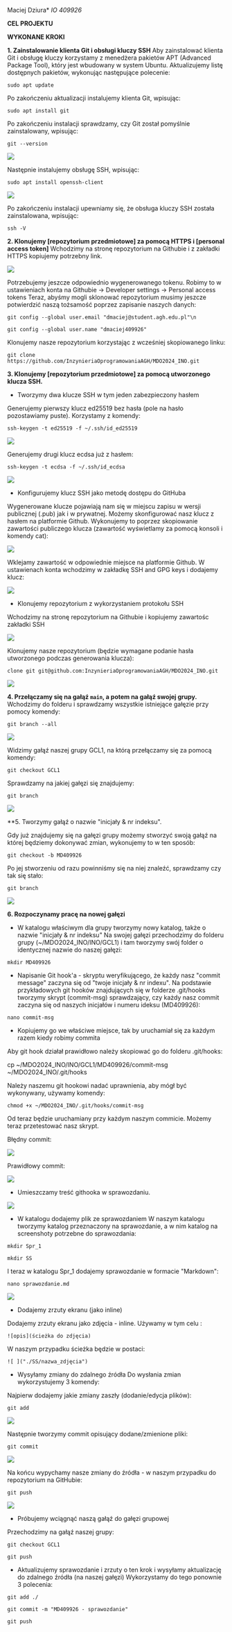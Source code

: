 Maciej Dziura*
*IO 409926*

**CEL PROJEKTU**


**WYKONANE KROKI**

**1. Zainstalowanie klienta Git i obsługi kluczy SSH**
Aby zainstalować klienta Git i obsługę kluczy korzystamy z menedżera pakietów APT (Advanced Package Tool), który jest wbudowany w system Ubuntu. Aktualizujemy listę dostępnych pakietów, wykonując następujące polecenie:

```sudo apt update```

Po zakończeniu aktualizacji instalujemy klienta Git, wpisując:

```sudo apt install git```

Po zakończeniu instalacji sprawdzamy, czy Git został pomyślnie zainstalowany, wpisując:

```git --version```

![ ](./SS/1.png)

Następnie instalujemy obsługę SSH, wpisując:

```sudo apt install openssh-client```

![ ](./SS/2.png)

Po zakończeniu instalacji upewniamy się, że obsługa kluczy SSH została zainstalowana, wpisując:

```ssh -V```

**2. Klonujemy [repozytorium przedmiotowe] za pomocą HTTPS i [personal access token]**
Wchodzimy na stronę repozytorium na Githubie i z zakładki HTTPS kopiujemy potrzebny link.

![ ](./SS/3.png)

Potrzebujemy jeszcze odpowiednio wygenerowanego tokenu.
Robimy to w ustawieniach konta na Githubie -> Developer settings -> Personal access tokens
Teraz, abyśmy mogli sklonować repozytorium musimy jeszcze potwierdzić naszą tożsamość poprzez zapisanie naszych danych:

```git config --global user.email "dmaciej@student.agh.edu.pl"\n```

```git config --global user.name "dmaciej409926"```

Klonujemy nasze repozytorium korzystając z wcześniej skopiowanego linku:

```git clone https://github.com/InzynieriaOprogramowaniaAGH/MDO2024_INO.git```

**3. Klonujemy [repozytorium przedmiotowe] za pomocą utworzonego klucza SSH.**

- Tworzymy dwa klucze SSH w tym jeden zabezpieczony hasłem

Generujemy pierwszy klucz ed25519 bez hasła (pole na hasło pozostawiamy puste). Korzystamy z komendy:

```ssh-keygen -t ed25519 -f ~/.ssh/id_ed25519```

![ ](./SS/4.png)

Generujemy drugi klucz ecdsa już z hasłem:

```ssh-keygen -t ecdsa -f ~/.ssh/id_ecdsa```

![ ](./SS/5.png)

- Konfigurujemy klucz SSH jako metodę dostępu do GitHuba

Wygenerowane klucze pojawiają nam się w miejscu zapisu w wersji publicznej (.pub) jak i w prywatnej. Możemy skonfigurować nasz klucz z hasłem na platformie Github. Wykonujemy to poprzez skopiowanie zawartości publiczego klucza (zawartość wyświetlamy za pomocą konsoli i komendy cat):

![ ](./SS/6.png)

Wklejamy zawartość w odpowiednie miejsce na platformie Github. W ustawienach konta wchodzimy w zakładkę SSH and GPG keys i dodajemy klucz:

![ ](./SS/7.png)

- Klonujemy repozytorium z wykorzystaniem protokołu SSH

Wchodzimy na stronę repozytorium na Githubie i kopiujemy zawartośc zakładki SSH

![ ](./SS/8.png)

Klonujemy nasze repozytorium (będzie wymagane podanie hasła utworzonego podczas generowania klucza):

```clone git git@github.com:InzynieriaOprogramowaniaAGH/MDO2024_INO.git```

![ ](./SS/9.png)

**4. Przełączamy się na gałąź ```main```, a potem na gałąź swojej grupy.**
Wchodzimy do folderu i sprawdzamy wszystkie istniejące gałęzie przy pomocy komendy:

```git branch --all```

![ ](./SS/10.png)

Widzimy gałąź naszej grupy GCL1, na którą przełączamy się za pomocą komendy:

```git checkout GCL1```

Sprawdzamy na jakiej gałęzi się znajdujemy:

```git branch```

![ ](./SS/11.png)


**5. Tworzymy gałąź o nazwie "inicjały & nr indeksu".

Gdy już znajdujemy się na gałęzi grupy możemy stworzyć swoją gałąź na której będziemy dokonywać zmian, wykonujemy to w ten sposób:

```git checkout -b MD409926```

Po jej stworzeniu od razu powinniśmy się na niej znaleźć, sprawdzamy czy tak się stało:

```git branch```

![ ](./SS/12.png)

**6. Rozpoczynamy pracę na nowej gałęzi**

- W katalogu właściwym dla grupy tworzymy nowy katalog, także o nazwie "inicjały & nr indeksu"
Na swojej gałęzi przechodzimy do folderu grupy (~/MDO2024_INO/INO/GCL1) i tam tworzymy swój folder o identycznej nazwie do naszej gałęzi:

```mkdir MD409926```

- Napisanie Git hook'a - skryptu weryfikującego, że każdy nasz "commit message" zaczyna się od "twoje inicjały & nr indexu".
Na podstawie przykładowych git hooków znajdujących się w folderze .git/hooks tworzymy skrypt (commit-msg) sprawdzający, czy każdy nasz commit zaczyna się od naszych inicjałów i numeru ideksu (MD409926):

```nano commit-msg```

- Kopiujemy go we właściwe miejsce, tak by uruchamiał się za każdym razem kiedy robimy commita

Aby git hook działał prawidłowo należy skopiować go do folderu .git/hooks:

cp ~/MDO2024_INO/INO/GCL1/MD409926/commit-msg ~/MDO2024_INO/.git/hooks

Należy naszemu git hookowi nadać uprawnienia, aby mógł być wykonywany, używamy komendy:

```chmod +x ~/MDO2024_INO/.git/hooks/commit-msg```

Od teraz będzie uruchamiany przy każdym naszym commicie. Możemy teraz przetestować nasz skrypt.

Błędny commit:

![ ](./SS/14.png)

Prawidłowy commit:

![ ](./SS/15.png)

- Umieszczamy treść githooka w sprawozdaniu.

![ ](./SS/13.png)

- W katalogu dodajemy plik ze sprawozdaniem
W naszym katalogu tworzymy katalog przeznaczony na sprawozdanie, a w nim katalog na screenshoty potrzebne do sprawozdania:

```mkdir Spr_1```

```mkdir SS```

I teraz w katalogu Spr_1 dodajemy sprawozdanie w formacie "Markdown":

```nano sprawozdanie.md```

![ ](./SS/16.png)

- Dodajemy zrzuty ekranu (jako inline)

Dodajemy zrzuty ekranu jako zdjęcia - inline. Używamy w tym celu :

```![opis](ścieżka do zdjęcia)```

W naszym przypadku ścieżka będzie w postaci:

```![ ]("./SS/nazwa_zdjęcia")```

- Wysyłamy zmiany do zdalnego źródła
Do wysłania zmian wykorzystujemy 3 komendy:

Najpierw dodajemy jakie zmiany zaszły (dodanie/edycja plików):

```git add```

![ ](./SS/17.png)

Następnie tworzymy commit opisujący dodane/zmienione pliki:

```git commit```

![ ](./SS/18.png)

Na końcu wypychamy nasze zmiany do źródła - w naszym przypadku do repozytorium na GitHubie:

```git push```

![ ](./SS/19.png)

- Próbujemy wciągnąć naszą gałąź do gałęzi grupowej

Przechodzimy na gałąź naszej grupy:

```git checkout GCL1```

```git push```

- Aktualizujemy sprawozdanie i zrzuty o ten krok i wysyłamy aktualizację do zdalnego źródła (na naszej gałęzi)
Wykorzystamy do tego ponownie 3 polecenia:

```git add ./```

```git commit -m "MD409926 - sprawozdanie"```

```git push```